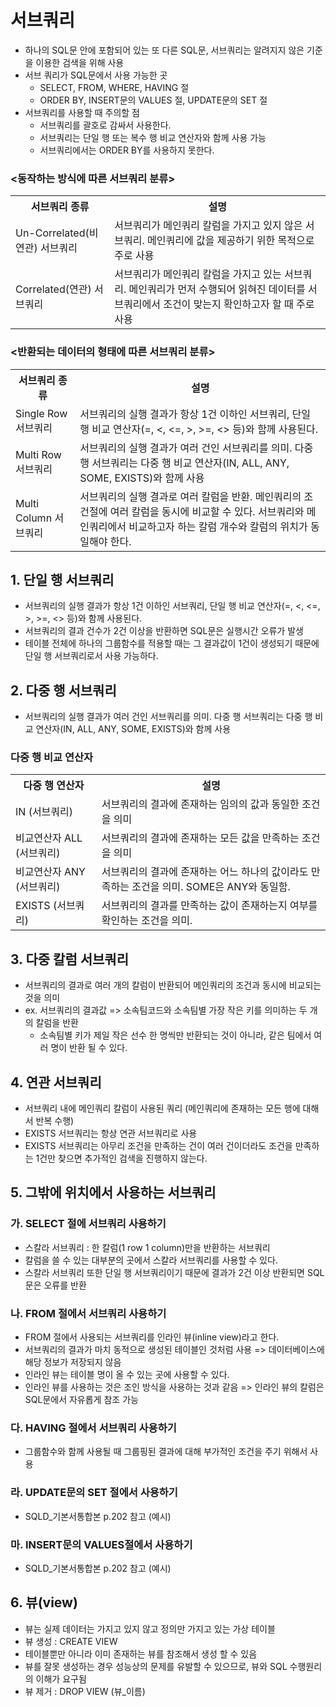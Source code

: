 # 서브쿼리
- 하나의 SQL문 안에 포함되어 있는 또 다른 SQL문, 서브쿼리는 알려지지 않은 기준을 이용한 검색을 위해 사용
- 서브 쿼리가 SQL문에서 사용 가능한 곳
  - SELECT, FROM, WHERE, HAVING 절
  - ORDER BY, INSERT문의 VALUES 절, UPDATE문의 SET 절
- 서브쿼리를 사용할 때 주의할 점
  - 서브쿼리를 괄호로 감싸서 사용한다.
  - 서브쿼리는 단일 행 또는 복수 행 비교 연산자와 함께 사용 가능
  - 서브쿼리에서는 ORDER BY를 사용하지 못한다.

### <동작하는 방식에 따른 서브쿼리 분류>
<table>
  <th>
    서브쿼리 종류
  <th> 설명</th>
  </th>
  <tr>
    <td>Un-Correlated(비연관) 서브쿼리
    <td> 서브쿼리가 메인쿼리 칼럼을 가지고 있지 않은 서브쿼리. 메인쿼리에 값을 제공하기 위한 목적으로 주로 사용
  </tr>
  <tr>
    <td>Correlated(연관) 서브쿼리
    <td> 서브쿼리가 메인쿼리 칼럼을 가지고 있는 서브쿼리. 메인쿼리가 먼저 수행되어 읽혀진 데이터를 서브쿼리에서 조건이 맞는지 확인하고자 할 때 주로 사용
  </tr>
  
</table>

### <반환되는 데이터의 형태에 따른 서브쿼리 분류>
<table>
  <th>
    서브쿼리 종류
  <th> 설명</th>
  </th>
  <tr>
    <td>Single Row 서브쿼리
    <td> 서브쿼리의 실행 결과가 항상 1건 이하인 서브쿼리, 단일 행 비교 연산자(=, <, <=, >, >=, <> 등)와 함께 사용된다.
  </tr>
  <tr>
    <td>Multi Row 서브쿼리
    <td> 서브쿼리의 실행 결과가 여러 건인 서브쿼리를 의미. 다중 행 서브쿼리는 다중 행 비교 연산자(IN, ALL, ANY, SOME, EXISTS)와 함께 사용
  </tr>
  <tr>
    <td>Multi Column 서브쿼리
    <td> 서브쿼리의 실행 결과로 여러 칼럼을 반환. 메인쿼리의 조건절에 여러 칼럼을 동시에 비교할 수 있다. 서브쿼리와 메인쿼리에서 비교하고자 하는 칼럼 개수와 칼럼의 위치가 동일해야 한다.
  </tr>
  
</table>

## 1. 단일 행 서브쿼리
- 서브쿼리의 실행 결과가 항상 1건 이하인 서브쿼리, 단일 행 비교 연산자(=, <, <=, >, >=, <> 등)와 함께 사용된다.
- 서브쿼리의 결과 건수가 2건 이상을 반환하면 SQL문은 실행시간 오류가 발생
- 테이블 전체에 하나의 그룹함수를 적용할 때는 그 결과값이 1건이 생성되기 때문에 단일 행 서브쿼리로서 사용 가능하다.

## 2. 다중 행 서브쿼리
- 서브쿼리의 실행 결과가 여러 건인 서브쿼리를 의미. 다중 행 서브쿼리는 다중 행 비교 연산자(IN, ALL, ANY, SOME, EXISTS)와 함께 사용

### 다중 행 비교 연산자
<table>
  <th>
    다중 행 연산자
  <th> 설명</th>
  </th>
  <tr>
    <td>IN (서브쿼리)
    <td> 서브쿼리의 결과에 존재하는 임의의 값과 동일한 조건을 의미
  </tr>
  <tr>
    <td>비교연산자 ALL (서브쿼리)
    <td> 서브쿼리의 결과에 존재하는 모든 값을 만족하는 조건을 의미
  </tr>
  <tr>
    <td>비교연산자 ANY (서브쿼리)
    <td> 서브쿼리의 결과에 존재하는 어느 하나의 값이라도 만족하는 조건을 의미. SOME은 ANY와 동일함.
  </tr>
  <tr>
    <td>EXISTS (서브쿼리)
    <td> 서브쿼리의 결과를 만족하는 값이 존재하는지 여부를 확인하는 조건을 의미.
  </tr>
</table>

## 3. 다중 칼럼 서브쿼리
- 서브쿼리의 결과로 여러 개의 칼럼이 반환되어 메인쿼리의 조건과 동시에 비교되는 것을 의미
- ex. 서브쿼리의 결과값 => 소속팀코드와 소속팀별 가장 작은 키를 의미하는 두 개의 칼럼을 반환
  - 소속팀별 키가 제일 작은 선수 한 명씩만 반환되는 것이 아니라, 같은 팀에서 여러 명이 반환 될 수 있다.
 
## 4. 연관 서브쿼리
- 서브쿼리 내에 메인쿼리 칼럼이 사용된 쿼리 (메인쿼리에 존재하는 모든 행에 대해서 반복 수행)
- EXISTS 서브쿼리는 항상 연관 서브쿼리로 사용
- EXISTS 서브쿼리는 아무리 조건을 만족하는 건이 여러 건이더라도 조건을 만족하는 1건만 찾으면 추가적인 검색을 진행하지 않는다.

## 5. 그밖에 위치에서 사용하는 서브쿼리
### 가. SELECT 절에 서브쿼리 사용하기
- 스칼라 서브쿼리 : 한 칼럼(1 row 1 column)만을 반환하는 서브쿼리
- 칼럼을 쓸 수 있는 대부분의 곳에서 스칼라 서브쿼리를 사용할 수 있다.
- 스칼라 서브쿼리 또한 단일 행 서브쿼리이기 때문에 결과가 2건 이상 반환되면 SQL문은 오류를 반환

### 나. FROM 절에서 서브쿼리 사용하기
- FROM 절에서 사용되는 서브쿼리를 인라인 뷰(inline view)라고 한다.
- 서브쿼리의 결과가 마치 동적으로 생성된 테이블인 것처럼 사용 => 데이터베이스에 해당 정보가 저장되지 않음
- 인라인 뷰는 테이블 명이 올 수 있는 곳에 사용할 수 있다.
- 인라인 뷰를 사용하는 것은 조인 방식을 사용하는 것과 같음 => 인라인 뷰의 칼럼은 SQL문에서 자유롭게 참조 가능

### 다. HAVING 절에서 서브쿼리 사용하기
- 그룹함수와 함께 사용될 때 그룹핑된 결과에 대해 부가적인 조건을 주기 위해서 사용

### 라. UPDATE문의 SET 절에서 사용하기
- SQLD_기본서통합본 p.202 참고 (예시)

### 마. INSERT문의 VALUES절에서 사용하기
- SQLD_기본서통합본 p.202 참고 (예시)

## 6. 뷰(view)
- 뷰는 실제 데이터는 가지고 있지 않고 정의만 가지고 있는 가상 테이블
- 뷰 생성 : CREATE VIEW 
- 테이블뿐만 아니라 이미 존재하는 뷰를 참조해서 생성 할 수 있음
- 뷰를 잘못 생성하는 경우 성능상의 문제를 유발할 수 있으므로, 뷰와 SQL 수행원리의 이해가 요구됨
- 뷰 제거 : DROP VIEW (뷰_이름)
